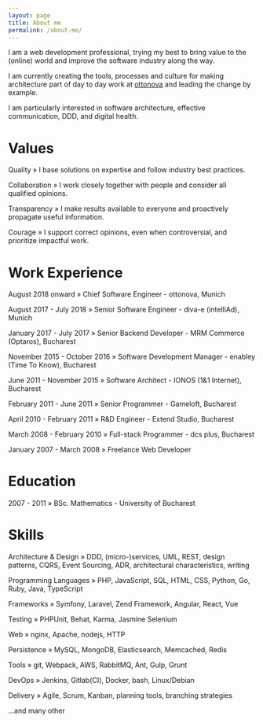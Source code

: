 ```yaml
---
layout: page
title: About me
permalink: /about-me/
---
```


I am a web development professional, trying my best to bring value to the (online) world and improve the software industry along the way.

I am currently creating the tools, processes and culture for making architecture part of day to day work at [ottonova](https://www.ottonova.de/) and leading the change by example.

I am particularly interested in software architecture, effective communication, DDD, and digital health.

# Values

Quality » I base solutions on expertise and follow industry best practices.

Collaboration » I work closely together with people and consider all qualified opinions.

Transparency » I make results available to everyone and proactively propagate useful information.

Courage » I support correct opinions, even when controversial, and prioritize impactful work.

# Work Experience

August 2018 onward » Chief Software Engineer - ottonova, Munich

August 2017 - July 2018 » Senior Software Engineer - diva-e (intelliAd), Munich

January 2017 - July 2017 » Senior Backend Developer - MRM Commerce (Optaros), Bucharest

November 2015 - October 2016 » Software Development Manager - enabley (Time To Know), Bucharest

June 2011 - November 2015 » Software Architect - IONOS (1&1 Internet), Bucharest

February 2011 - June 2011 » Senior Programmer - Gameloft, Bucharest

April 2010 - February 2011 » R&D Engineer - Extend Studio, Bucharest

March 2008 - February 2010 » Full-stack Programmer - dcs plus, Bucharest

January 2007 - March 2008 » Freelance Web Developer

# Education

2007 - 2011 » BSc. Mathematics - University of Bucharest

# Skills

Architecture & Design » DDD, (micro-)services, UML, REST, design patterns, CQRS, Event Sourcing, ADR, architectural characteristics, writing

Programming Languages » PHP, JavaScript, SQL, HTML, CSS, Python, Go, Ruby, Java, TypeScript

Frameworks » Symfony, Laravel, Zend Framework, Angular, React, Vue

Testing » PHPUnit, Behat, Karma, Jasmine Selenium

Web » nginx, Apache, nodejs, HTTP

Persistence » MySQL, MongoDB, Elasticsearch, Memcached, Redis

Tools » git, Webpack, AWS, RabbitMQ, Ant, Gulp, Grunt

DevOps » Jenkins, Gitlab(CI), Docker, bash, Linux/Debian

Delivery » Agile, Scrum, Kanban, planning tools, branching strategies

...and many other